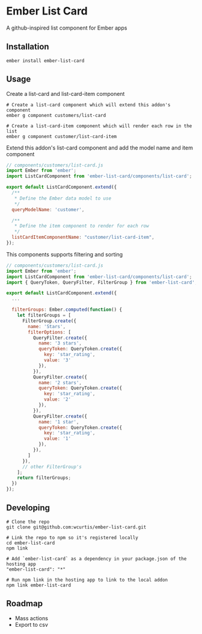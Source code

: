# Ember List Card

A github-inspired list component for Ember apps

## Installation

```
ember install ember-list-card
```

## Usage

Create a list-card and list-card-item component
```
# Create a list-card component which will extend this addon's component
ember g component customers/list-card

# Create a list-card-item component which will render each row in the list
ember g component customer/list-card-item
```

Extend this addon's list-card component and add the model name and item component
```javascript
// components/customers/list-card.js
import Ember from 'ember';
import ListCardComponent from 'ember-list-card/components/list-card';

export default ListCardComponent.extend({
  /**
   * Define the Ember data model to use
   */
  queryModelName: 'customer',

  /**
   * Define the item component to render for each row
   */
  listCardItemComponentName: "customer/list-card-item",
});
```

This components supports filtering and sorting 
```js
// components/customers/list-card.js
import Ember from 'ember';
import ListCardComponent from 'ember-list-card/components/list-card';
import { QueryToken, QueryFilter, FilterGroup } from 'ember-list-card';

export default ListCardComponent.extend({
  ...

  filterGroups: Ember.computed(function() {
    let filterGroups = [
      FilterGroup.create({
        name: 'Stars',
        filterOptions: [
          QueryFilter.create({
            name: '3 stars',
            queryToken: QueryToken.create({
              key: 'star_rating',
              value: '3'
            }),
          }),
          QueryFilter.create({
            name: '2 stars',
            queryToken: QueryToken.create({
              key: 'star_rating',
              value: '2'
            }),
          }),
          QueryFilter.create({
            name: '1 star',
            queryToken: QueryToken.create({
              key: 'star_rating',
              value: '1'
            }),
          }),
        ]
      }),
      // other FilterGroup's
    ];
    return filterGroups;
  })
});
```

## Developing

```
# Clone the repo
git clone git@github.com:wcurtis/ember-list-card.git

# Link the repo to npm so it's registered locally
cd ember-list-card
npm link

# Add `ember-list-card` as a dependency in your package.json of the hosting app
"ember-list-card": "*"

# Run npm link in the hosting app to link to the local addon
npm link ember-list-card
```

## Roadmap
- Mass actions
- Export to csv
